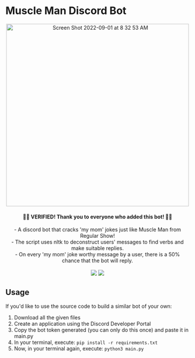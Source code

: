 # Muscle Man Discord Bot
<div align="center">

<img width="500px" alt="Screen Shot 2022-09-01 at 8 32 53 AM" src="https://user-images.githubusercontent.com/75612147/187832021-4fcfdefb-f330-4ff0-8818-415f4d3a387e.png"><br>

 <h4>🥳🎉 VERIFIED! Thank you to everyone who added this bot! 🎉🥳</h4>
- A discord bot that cracks 'my mom' jokes just like Muscle Man from Regular Show!<br>
- The script uses nltk to deconstruct users' messages to find verbs and make suitable replies.<br>
- On every 'my mom' joke worthy message by a user, there is a 50% chance that the bot will reply.<br>
<br>
 <a>
  <img src="https://img.shields.io/badge/Servers-79-brightgreen?style=flat-square&logo=Discord&logoColor=white"/>
 </a>
 <a href="https://discord.com/api/oauth2/authorize?client_id=902868902487420929&permissions=223232&scope=bot">
   <img src="https://img.shields.io/badge/Invite--white?style=social&logo=Discord"/>
 </a>
 </div>
 

## Usage
If you'd like to use the source code to build a similar bot of your own:
1. Download all the given files
2. Create an application using the Discord Developer Portal
3. Copy the bot token generated (you can only do this once) and paste it in main.py
4. In your terminal, execute: ```pip install -r requirements.txt```
5. Now, in your terminal again, execute: ```python3 main.py```
